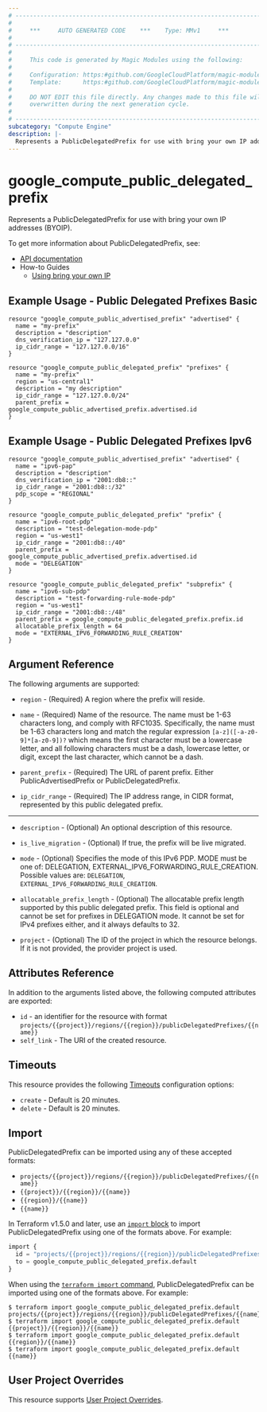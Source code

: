 ```yaml
---
# ----------------------------------------------------------------------------
#
#     ***     AUTO GENERATED CODE    ***    Type: MMv1     ***
#
# ----------------------------------------------------------------------------
#
#     This code is generated by Magic Modules using the following:
#
#     Configuration: https:#github.com/GoogleCloudPlatform/magic-modules/tree/main/mmv1/products/compute/PublicDelegatedPrefix.yaml
#     Template:      https:#github.com/GoogleCloudPlatform/magic-modules/tree/main/mmv1/templates/terraform/resource.html.markdown.tmpl
#
#     DO NOT EDIT this file directly. Any changes made to this file will be
#     overwritten during the next generation cycle.
#
# ----------------------------------------------------------------------------
subcategory: "Compute Engine"
description: |-
  Represents a PublicDelegatedPrefix for use with bring your own IP addresses (BYOIP).
---
```


# google_compute_public_delegated_prefix

Represents a PublicDelegatedPrefix for use with bring your own IP addresses (BYOIP).


To get more information about PublicDelegatedPrefix, see:

* [API documentation](https://cloud.google.com/compute/docs/reference/rest/v1/publicDelegatedPrefixes)
* How-to Guides
    * [Using bring your own IP](https://cloud.google.com/vpc/docs/using-bring-your-own-ip)

## Example Usage - Public Delegated Prefixes Basic


```hcl
resource "google_compute_public_advertised_prefix" "advertised" {
  name = "my-prefix"
  description = "description"
  dns_verification_ip = "127.127.0.0"
  ip_cidr_range = "127.127.0.0/16"
}

resource "google_compute_public_delegated_prefix" "prefixes" {
  name = "my-prefix"
  region = "us-central1"
  description = "my description"
  ip_cidr_range = "127.127.0.0/24"
  parent_prefix = google_compute_public_advertised_prefix.advertised.id
}
```
## Example Usage - Public Delegated Prefixes Ipv6


```hcl
resource "google_compute_public_advertised_prefix" "advertised" {
  name = "ipv6-pap"
  description = "description"
  dns_verification_ip = "2001:db8::"
  ip_cidr_range = "2001:db8::/32"
  pdp_scope = "REGIONAL"
}

resource "google_compute_public_delegated_prefix" "prefix" {
  name = "ipv6-root-pdp"
  description = "test-delegation-mode-pdp"
  region = "us-west1"
  ip_cidr_range = "2001:db8::/40"
  parent_prefix = google_compute_public_advertised_prefix.advertised.id
  mode = "DELEGATION"
}

resource "google_compute_public_delegated_prefix" "subprefix" {
  name = "ipv6-sub-pdp"
  description = "test-forwarding-rule-mode-pdp"
  region = "us-west1"
  ip_cidr_range = "2001:db8::/48"
  parent_prefix = google_compute_public_delegated_prefix.prefix.id
  allocatable_prefix_length = 64
  mode = "EXTERNAL_IPV6_FORWARDING_RULE_CREATION"
}
```

## Argument Reference

The following arguments are supported:


* `region` -
  (Required)
  A region where the prefix will reside.

* `name` -
  (Required)
  Name of the resource. The name must be 1-63 characters long, and
  comply with RFC1035. Specifically, the name must be 1-63 characters
  long and match the regular expression `[a-z]([-a-z0-9]*[a-z0-9])?`
  which means the first character must be a lowercase letter, and all
  following characters must be a dash, lowercase letter, or digit,
  except the last character, which cannot be a dash.

* `parent_prefix` -
  (Required)
  The URL of parent prefix. Either PublicAdvertisedPrefix or PublicDelegatedPrefix.

* `ip_cidr_range` -
  (Required)
  The IP address range, in CIDR format, represented by this public delegated prefix.


- - -


* `description` -
  (Optional)
  An optional description of this resource.

* `is_live_migration` -
  (Optional)
  If true, the prefix will be live migrated.

* `mode` -
  (Optional)
  Specifies the mode of this IPv6 PDP. MODE must be one of: DELEGATION,
  EXTERNAL_IPV6_FORWARDING_RULE_CREATION.
  Possible values are: `DELEGATION`, `EXTERNAL_IPV6_FORWARDING_RULE_CREATION`.

* `allocatable_prefix_length` -
  (Optional)
  The allocatable prefix length supported by this public delegated prefix. This field is optional and cannot be set for prefixes in DELEGATION mode. It cannot be set for IPv4 prefixes either, and it always defaults to 32.

* `project` - (Optional) The ID of the project in which the resource belongs.
    If it is not provided, the provider project is used.


## Attributes Reference

In addition to the arguments listed above, the following computed attributes are exported:

* `id` - an identifier for the resource with format `projects/{{project}}/regions/{{region}}/publicDelegatedPrefixes/{{name}}`
* `self_link` - The URI of the created resource.


## Timeouts

This resource provides the following
[Timeouts](https://developer.hashicorp.com/terraform/plugin/sdkv2/resources/retries-and-customizable-timeouts) configuration options:

- `create` - Default is 20 minutes.
- `delete` - Default is 20 minutes.

## Import


PublicDelegatedPrefix can be imported using any of these accepted formats:

* `projects/{{project}}/regions/{{region}}/publicDelegatedPrefixes/{{name}}`
* `{{project}}/{{region}}/{{name}}`
* `{{region}}/{{name}}`
* `{{name}}`


In Terraform v1.5.0 and later, use an [`import` block](https://developer.hashicorp.com/terraform/language/import) to import PublicDelegatedPrefix using one of the formats above. For example:

```tf
import {
  id = "projects/{{project}}/regions/{{region}}/publicDelegatedPrefixes/{{name}}"
  to = google_compute_public_delegated_prefix.default
}
```

When using the [`terraform import` command](https://developer.hashicorp.com/terraform/cli/commands/import), PublicDelegatedPrefix can be imported using one of the formats above. For example:

```
$ terraform import google_compute_public_delegated_prefix.default projects/{{project}}/regions/{{region}}/publicDelegatedPrefixes/{{name}}
$ terraform import google_compute_public_delegated_prefix.default {{project}}/{{region}}/{{name}}
$ terraform import google_compute_public_delegated_prefix.default {{region}}/{{name}}
$ terraform import google_compute_public_delegated_prefix.default {{name}}
```

## User Project Overrides

This resource supports [User Project Overrides](https://registry.terraform.io/providers/hashicorp/google/latest/docs/guides/provider_reference#user_project_override).
